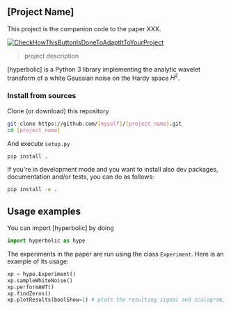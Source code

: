 ## [Project Name]

This project is the companion code to the paper XXX.

[![CheckHowThisButtonIsDoneToAdaptItToYourProject](https://travis-ci.org/[your_username]/[project_name].svg?branch=[branch_to_test])](https://travis-ci.org/[your_username]/[project_name])


> project description

[hyperbolic] is a Python 3 library implementing the analytic wavelet transform of a white Gaussian noise on the Hardy space $H^2$.

### Install from sources

Clone (or download) this repository

```bash
git clone https://github.com/[myself]/[project_name].git
cd [project_name]
```

And execute `setup.py`

```bash
pip install .
```

If you're in development mode and you want to install also dev packages, documentation and/or tests, you can do as follows:

```bash
pip install -e .
```

## Usage examples

You can import [hyperbolic] by doing

```python
import hyperbolic as hype
```

The experiments in the paper are run using the class `Experiment`. Here is an example of its usage:

```python
xp = hype.Experiment()
xp.sampleWhiteNoise()
xp.performAWT()
xp.findZeros()
xp.plotResults(boolShow=1) # plots the resulting signal and scalogram, and saves the figures
```
